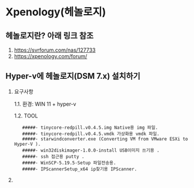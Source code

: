 Xpenology(헤놀로지)
=============

## 헤놀로지란? 아래 링크 참조 
   1. https://svrforum.com/nas/127733
   2. https://xpenology.com/forum/

## Hyper-v에 헤놀로지(DSM 7.x) 설치하기 
  1. 요구사항
  
      1.1. 환경: WIN 11 + hyper-v
      
      1.2. TOOL
       
            #####- tinycore-redpill.v0.4.5.img Native용 img 파일.
            #####- tinycore-redpill.v0.4.5.vmdk 가상화용 vmdk 파일.
            #####- starwindconverter.exe (Converting VM from VMware ESXi to Hyper-V ).
            #####- win32diskimager-1.0.0-install USB이미지 쓰기용 .
            #####- ssh 접근용 putty .
            #####- WinSCP-5.19.5-Setup 파일전송용.
            #####- IPScannerSetup_x64 ip찾기용 IPScanner.    
            
  2.  
